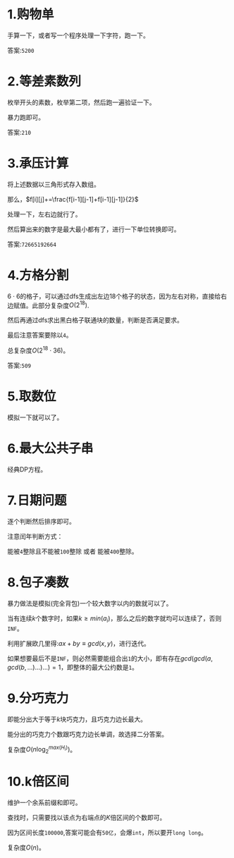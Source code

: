 # 1.购物单
手算一下，或者写一个程序处理一下字符，跑一下。

答案:`5200`

# 2.等差素数列
枚举开头的素数，枚举第二项，然后跑一遍验证一下。

暴力跑即可。

答案:`210`

# 3.承压计算

将上述数据以三角形式存入数组。

那么，$f[i][j]+=\frac{f[i-1][j-1]+f[i-1][j-1]}{2}$

处理一下，左右边就行了。

然后算出来的数字是最大最小都有了，进行一下单位转换即可。

答案:`72665192664`

# 4.方格分割

$6 \cdot 6$的格子，可以通过dfs生成出左边18个格子的状态，因为左右对称，直接给右边赋值。此部分复杂度$O(2^{18})$.

然后再通过dfs求出黑白格子联通块的数量，判断是否满足要求。

最后注意答案要除以`4`。

总复杂度$O(2^{18} \cdot 36)$。

答案:`509`

# 5.取数位
模拟一下就可以了。

# 6.最大公共子串
经典DP方程。

# 7.日期问题
逐个判断然后排序即可。

注意闰年判断方式：

能被`4`整除且不能被`100`整除 或者 能被`400`整除。

# 8.包子凑数
暴力做法是模拟(完全背包)一个较大数字以内的数就可以了。

当有连续$k$个数字时，如果$k \geq min(a_i)$，那么之后的数字就均可以连续了，否则`INF`。

利用扩展欧几里得:$ax+by \equiv gcd(x,y)$，进行迭代。

如果想要最后不是`INF`，则必然需要能组合出`1`的大小，即有存在$gcd(gcd(a,gcd(b,...)...)...)=1$，即整体的最大公约数是`1`。



# 9.分巧克力
即能分出大于等于$k$块巧克力，且巧克力边长最大。

能分出的巧克力个数跟巧克力边长单调，故选择二分答案。

复杂度$O(n \log_{2}^{max(H_i)})$。

# 10.k倍区间
维护一个余系前缀和即可。

查找时，只需要找以该点为右端点的$K$倍区间的个数即可。

因为区间长度`100000`,答案可能会有`50亿`，会爆`int`，所以要开`long long`。

复杂度$O(n)$。